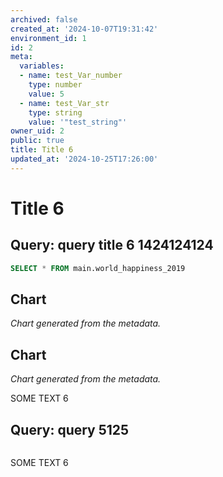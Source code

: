 ```yaml
---
archived: false
created_at: '2024-10-07T19:31:42'
environment_id: 1
id: 2
meta:
  variables:
  - name: test_Var_number
    type: number
    value: 5
  - name: test_Var_str
    type: string
    value: '"test_string"'
owner_uid: 2
public: true
title: Title 6
updated_at: '2024-10-25T17:26:00'
---
```


# Title 6

<!--
cell_type: query
created_at: '2024-10-23T03:48:45'
id: 23
meta:
  engine: 1
  title: query title 6 1424124124
updated_at: '2024-10-25T17:26:00'
-->
## Query: query title 6 1424124124

```sql
SELECT * FROM main.world_happiness_2019
```


<!--
cell_type: chart
created_at: '2024-10-24T20:16:19'
id: 31
meta:
  chart:
    type: line
    x_axis:
      col_idx: 0
      label: ''
    y_axis:
      label: ''
      series: {}
  collapsed: false
  data:
    source_type: cell_above
    transformations:
      format: {}
  title: ''
  visual: {}
updated_at: '2024-10-24T20:16:19'
-->
## Chart

*Chart generated from the metadata.*


<!--
cell_type: chart
created_at: '2024-10-23T03:48:45'
id: 24
meta:
  chart:
    type: line
    x_axis:
      col_idx: 0
      label: ''
    y_axis:
      label: ''
      series: {}
  collapsed: false
  data:
    source_type: cell_above
    transformations:
      format: {}
  title: ''
  visual: {}
updated_at: '2024-10-23T03:48:45'
-->
## Chart

*Chart generated from the metadata.*


<!--
cell_type: text
created_at: '2024-10-23T03:48:45'
id: 25
meta:
  collapsed: false
updated_at: '2024-10-23T03:48:45'
-->
<p>SOME TEXT 6</p>


<!--
cell_type: query
created_at: '2024-10-07T19:31:42'
id: 14
meta:
  engine: 1
  title: query 5125
updated_at: '2024-10-23T03:49:14'
-->
## Query: query 5125

```sql

```


<!--
cell_type: text
created_at: '2024-10-11T19:58:02'
id: 15
meta:
  collapsed: false
updated_at: '2024-10-15T16:32:58'
-->
<p>SOME TEXT 6</p>
